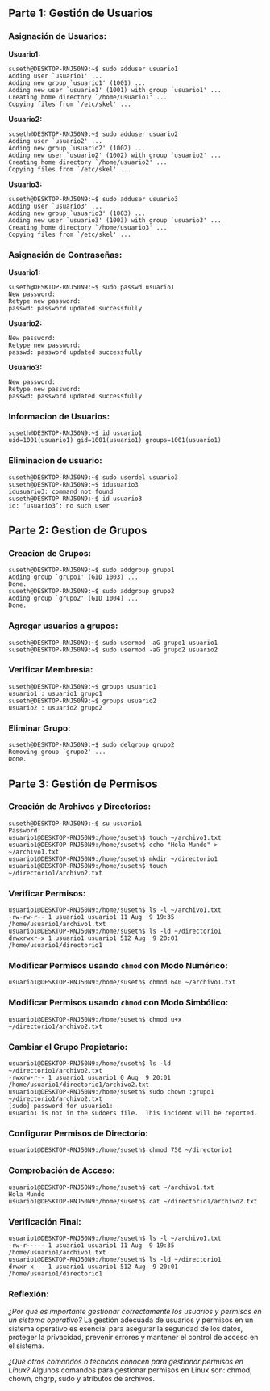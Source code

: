 ﻿## Parte 1: Gestión de Usuarios

### Asignación de Usuarios:

**Usuario1:**
 ```
suseth@DESKTOP-RNJ50N9:~$ sudo adduser usuario1
Adding user `usuario1' ...
Adding new group `usuario1' (1001) ...
Adding new user `usuario1' (1001) with group `usuario1' ...
Creating home directory `/home/usuario1' ...
Copying files from `/etc/skel' ...
```
**Usuario2:**
 ```
suseth@DESKTOP-RNJ50N9:~$ sudo adduser usuario2
Adding user `usuario2' ...
Adding new group `usuario2' (1002) ...
Adding new user `usuario2' (1002) with group `usuario2' ...
Creating home directory `/home/usuario2' ...
Copying files from `/etc/skel' ...
```


**Usuario3:**
```
suseth@DESKTOP-RNJ50N9:~$ sudo adduser usuario3
Adding user `usuario3' ...
Adding new group `usuario3' (1003) ...
Adding new user `usuario3' (1003) with group `usuario3' ...
Creating home directory `/home/usuario3' ...
Copying files from `/etc/skel' ...
```



### Asignación de Contraseñas:
**Usuario1:**
```
suseth@DESKTOP-RNJ50N9:~$ sudo passwd usuario1
New password:
Retype new password:
passwd: password updated successfully

```

**Usuario2:**
```
New password:
Retype new password:
passwd: password updated successfully

```
**Usuario3:**
```
New password:
Retype new password:
passwd: password updated successfully
```


### Informacion de Usuarios:
```
suseth@DESKTOP-RNJ50N9:~$ id usuario1
uid=1001(usuario1) gid=1001(usuario1) groups=1001(usuario1)
```

### Eliminacion de usuario:
```
suseth@DESKTOP-RNJ50N9:~$ sudo userdel usuario3
suseth@DESKTOP-RNJ50N9:~$ idusuario3
idusuario3: command not found
suseth@DESKTOP-RNJ50N9:~$ id usuario3
id: ‘usuario3’: no such user

```

## Parte 2: Gestion de Grupos

### Creacion de Grupos:
```
suseth@DESKTOP-RNJ50N9:~$ sudo addgroup grupo1
Adding group `grupo1' (GID 1003) ...
Done.
suseth@DESKTOP-RNJ50N9:~$ sudo addgroup grupo2
Adding group `grupo2' (GID 1004) ...
Done.
```
### Agregar usuarios a grupos:
```
suseth@DESKTOP-RNJ50N9:~$ sudo usermod -aG grupo1 usuario1
suseth@DESKTOP-RNJ50N9:~$ sudo usermod -aG grupo2 usuario2
```
### Verificar Membresía:
```
suseth@DESKTOP-RNJ50N9:~$ groups usuario1
usuario1 : usuario1 grupo1
suseth@DESKTOP-RNJ50N9:~$ groups usuario2
usuario2 : usuario2 grupo2
```

### Eliminar Grupo:

```
suseth@DESKTOP-RNJ50N9:~$ sudo delgroup grupo2
Removing group `grupo2' ...
Done.
```
## Parte 3: Gestión de Permisos

### Creación de Archivos y Directorios:
```
suseth@DESKTOP-RNJ50N9:~$ su usuario1
Password:
usuario1@DESKTOP-RNJ50N9:/home/suseth$ touch ~/archivo1.txt
usuario1@DESKTOP-RNJ50N9:/home/suseth$ echo "Hola Mundo" > ~/archivo1.txt
usuario1@DESKTOP-RNJ50N9:/home/suseth$ mkdir ~/directorio1
usuario1@DESKTOP-RNJ50N9:/home/suseth$ touch ~/directorio1/archivo2.txt

```
### Verificar Permisos: 
```
usuario1@DESKTOP-RNJ50N9:/home/suseth$ ls -l ~/archivo1.txt
-rw-rw-r-- 1 usuario1 usuario1 11 Aug  9 19:35 /home/usuario1/archivo1.txt
usuario1@DESKTOP-RNJ50N9:/home/suseth$ ls -ld ~/directorio1
drwxrwxr-x 1 usuario1 usuario1 512 Aug  9 20:01 /home/usuario1/directorio1
```
### Modificar Permisos usando `chmod` con Modo Numérico:
```
usuario1@DESKTOP-RNJ50N9:/home/suseth$ chmod 640 ~/archivo1.txt

```
### Modificar Permisos usando `chmod` con Modo Simbólico:
```
usuario1@DESKTOP-RNJ50N9:/home/suseth$ chmod u+x ~/directorio1/archivo2.txt
```
### Cambiar el Grupo Propietario: 
```
usuario1@DESKTOP-RNJ50N9:/home/suseth$ ls -ld ~/directorio1/archivo2.txt
-rwxrw-r-- 1 usuario1 usuario1 0 Aug  9 20:01 /home/usuario1/directorio1/archivo2.txt
usuario1@DESKTOP-RNJ50N9:/home/suseth$ sudo chown :grupo1 ~/directorio1/archivo2.txt
[sudo] password for usuario1:
usuario1 is not in the sudoers file.  This incident will be reported.

```
### Configurar Permisos de Directorio: 
```
usuario1@DESKTOP-RNJ50N9:/home/suseth$ chmod 750 ~/directorio1
```
### Comprobación de Acceso:
```
usuario1@DESKTOP-RNJ50N9:/home/suseth$ cat ~/archivo1.txt
Hola Mundo
usuario1@DESKTOP-RNJ50N9:/home/suseth$ cat ~/directorio1/archivo2.txt
```
### Verificación Final: 

```
usuario1@DESKTOP-RNJ50N9:/home/suseth$ ls -l ~/archivo1.txt
-rw-r----- 1 usuario1 usuario1 11 Aug  9 19:35 /home/usuario1/archivo1.txt
usuario1@DESKTOP-RNJ50N9:/home/suseth$ ls -ld ~/directorio1
drwxr-x--- 1 usuario1 usuario1 512 Aug  9 20:01 /home/usuario1/directorio1
```
### Reflexión: 

*¿Por qué es importante gestionar correctamente los usuarios y permisos en un sistema operativo?*
La gestión adecuada de usuarios y permisos en un sistema operativo es esencial para asegurar la seguridad de los datos, proteger la privacidad, prevenir errores y mantener el control de acceso en el sistema.

*¿Qué otros comandos o técnicas conocen para gestionar permisos en Linux?*
Algunos comandos para gestionar permisos en Linux son: chmod, chown, chgrp, sudo y atributos de archivos.






